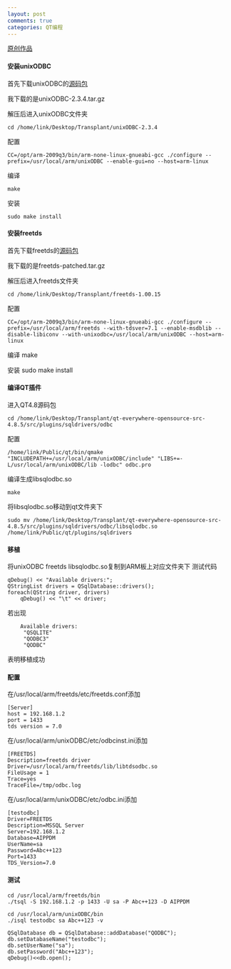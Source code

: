```yaml
---
layout: post
comments: true
categories: QT编程
---
```


[原创作品](http://link8001.github.io/2016/10/18/qt4.8-%E6%B7%BB%E5%8A%A0odbc%E9%A9%B1%E5%8A%A8/)

#### 安装unixODBC

首先下载unixODBC的[源码包](http://www.unixodbc.org/)

我下载的是unixODBC-2.3.4.tar.gz

解压后进入unixODBC文件夹

    cd /home/link/Desktop/Transplant/unixODBC-2.3.4

配置

    CC=/opt/arm-2009q3/bin/arm-none-linux-gnueabi-gcc ./configure --prefix=/usr/local/arm/unixODBC --enable-gui=no --host=arm-linux

编译

    make

安装

    sudo make install


#### 安装freetds

首先下载freetds的[源码包](http://www.freetds.org/)

我下载的是freetds-patched.tar.gz

解压后进入freetds文件夹

    cd /home/link/Desktop/Transplant/freetds-1.00.15

配置

    CC=/opt/arm-2009q3/bin/arm-none-linux-gnueabi-gcc ./configure --prefix=/usr/local/arm/freetds --with-tdsver=7.1 --enable-msdblib --disable-libiconv --with-unixodbc=/usr/local/arm/unixODBC --host=arm-linux

编译
  make

安装
  sudo make install

#### 编译QT插件

进入QT4.8源码包

    cd /home/link/Desktop/Transplant/qt-everywhere-opensource-src-4.8.5/src/plugins/sqldrivers/odbc

配置

    /home/link/Public/qt/bin/qmake "INCLUDEPATH+=/usr/local/arm/unixODBC/include" "LIBS+=-L/usr/local/arm/unixODBC/lib -lodbc" odbc.pro

编译生成libsqlodbc.so

    make

将libsqlodbc.so移动到qt文件夹下

    sudo mv /home/link/Desktop/Transplant/qt-everywhere-opensource-src-4.8.5/src/plugins/sqldrivers/odbc/libsqlodbc.so /home/link/Public/qt/plugins/sqldrivers

#### 移植

将unixODBC freetds libsqlodbc.so复制到ARM板上对应文件夹下
测试代码

    qDebug() << "Available drivers:";
    QStringList drivers = QSqlDatabase::drivers();
    foreach(QString driver, drivers)
        qDebug() << "\t" << driver;

若出现

        Available drivers:                                              
         "QSQLITE"                                                              
         "QODBC3"                                                               
         "QODBC"    

表明移植成功

#### 配置

在/usr/local/arm/freetds/etc/freetds.conf添加

    [Server]
    host = 192.168.1.2
    port = 1433
    tds version = 7.0

在/usr/local/arm/unixODBC/etc/odbcinst.ini添加

    [FREETDS]
    Description=freetds driver
    Driver=/usr/local/arm/freetds/lib/libtdsodbc.so
    FileUsage = 1
    Trace=yes
    TraceFile=/tmp/odbc.log

在/usr/local/arm/unixODBC/etc/odbc.ini添加

    [testodbc]
    Driver=FREETDS
    Description=MSSQL Server
    Server=192.168.1.2
    Database=AIPPDM
    UserName=sa
    Password=Abc++123
    Port=1433
    TDS_Version=7.0

#### 测试

    cd /usr/local/arm/freetds/bin
    ./tsql -S 192.168.1.2 -p 1433 -U sa -P Abc++123 -D AIPPDM

    cd /usr/local/arm/unixODBC/bin
    ./isql testodbc sa Abc++123 -v

    QSqlDatabase db = QSqlDatabase::addDatabase("QODBC");
    db.setDatabaseName("testodbc");
    db.setUserName("sa");
    db.setPassword("Abc++123");
    qDebug()<<db.open();
